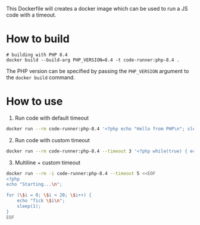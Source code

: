 This Dockerfile will creates a docker image which can be used to run a JS code with a timeout.

# How to build

```
# building with PHP 8.4
docker build --build-arg PHP_VERSION=8.4 -t code-runner:php-8.4 .
```

The PHP version can be specified by passing the `PHP_VERSION` argument to the `docker build` command.

# How to use

1. Run code with default timeout

```sh
docker run --rm code-runner:php-8.4 '<?php echo "Hello from PHP\n"; sleep(2);'
```

2. Run code with custom timeout

```sh
docker run --rm code-runner:php-8.4 --timeout 3 '<?php while(true) { echo "Looping\n"; sleep(1); }'
```

3. Multiline + custom timeout

```sh
docker run --rm -i code-runner:php-8.4 --timeout 5 <<EOF
<?php
echo "Starting...\n";

for (\$i = 0; \$i < 20; \$i++) {
    echo "Tick \$i\n";
    sleep(1);
}
EOF
```
